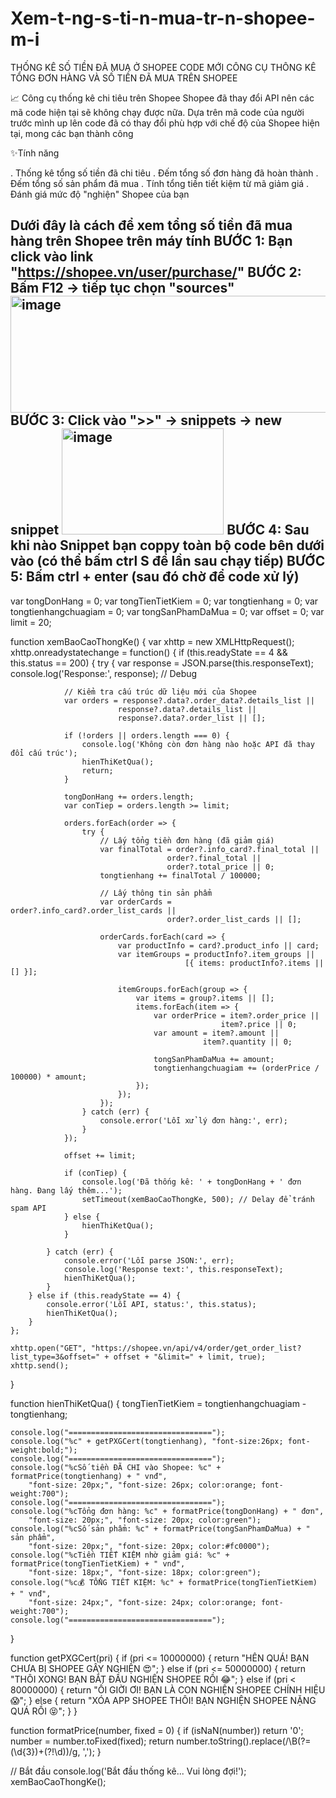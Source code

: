 # Xem-t-ng-s-ti-n-mua-tr-n-shopee-m-i
THỐNG KÊ SỐ TIỀN ĐÃ MUA Ở SHOPEE CODE MỚI
CÔNG CỤ THÔNG KÊ TỔNG ĐƠN HÀNG VÀ SỐ TIỀN ĐÃ MUA TRÊN SHOPEE

📈 Công cụ thống kê chi tiêu trên Shopee
Shopee đã thay đổi API nên các mã code hiện tại sẽ không chạy được nữa. Dựa trên mã code của người trước mình up lên code đã có thay đổi phù hợp với chế độ của Shopee hiện tại, mong các bạn thành công

✨Tính năng

. Thống kê tổng số tiền đã chi tiêu
. Đếm tổng số đơn hàng đã hoàn thành
. Đếm tổng số sản phẩm đã mua
. Tính tổng tiền tiết kiệm từ mã giảm giá
. Đánh giá mức độ "nghiện" Shopee của bạn

Dưới đây là cách để xem tổng số tiền đã mua hàng trên Shopee trên máy tính
BƯỚC 1: Bạn click vào link "https://shopee.vn/user/purchase/"
BƯỚC 2: Bấm F12 -> tiếp tục chọn "sources"
<img width="863" height="187" alt="image" src="https://github.com/user-attachments/assets/ccfe618c-3b2d-47e7-aa6b-465b17ea6577" />
BƯỚC 3: Click vào ">>" -> snippets -> new snippet
<img width="259" height="170" alt="image" src="https://github.com/user-attachments/assets/f66fdcb2-ded9-4060-8332-d4433fdcd46f" />
BƯỚC 4: Sau khi nào Snippet bạn coppy toàn bộ code bên dưới vào (có thể bấm ctrl S để lần sau chạy tiếp)
BƯỚC 5: Bấm ctrl + enter (sau đó chờ để code xử lý)
-------------------------------------------------------------
var tongDonHang = 0;
var tongTienTietKiem = 0;
var tongtienhang = 0;
var tongtienhangchuagiam = 0;
var tongSanPhamDaMua = 0;
var offset = 0;
var limit = 20;

function xemBaoCaoThongKe() {
    var xhttp = new XMLHttpRequest();
    xhttp.onreadystatechange = function() {
        if (this.readyState == 4 && this.status == 200) {
            try {
                var response = JSON.parse(this.responseText);
                console.log('Response:', response); // Debug
                
                // Kiểm tra cấu trúc dữ liệu mới của Shopee
                var orders = response?.data?.order_data?.details_list || 
                            response?.data?.details_list || 
                            response?.data?.order_list || [];
                
                if (!orders || orders.length === 0) {
                    console.log('Không còn đơn hàng nào hoặc API đã thay đổi cấu trúc');
                    hienThiKetQua();
                    return;
                }
                
                tongDonHang += orders.length;
                var conTiep = orders.length >= limit;
                
                orders.forEach(order => {
                    try {
                        // Lấy tổng tiền đơn hàng (đã giảm giá)
                        var finalTotal = order?.info_card?.final_total || 
                                       order?.final_total || 
                                       order?.total_price || 0;
                        tongtienhang += finalTotal / 100000;
                        
                        // Lấy thông tin sản phẩm
                        var orderCards = order?.info_card?.order_list_cards || 
                                       order?.order_list_cards || [];
                        
                        orderCards.forEach(card => {
                            var productInfo = card?.product_info || card;
                            var itemGroups = productInfo?.item_groups || 
                                           [{ items: productInfo?.items || [] }];
                            
                            itemGroups.forEach(group => {
                                var items = group?.items || [];
                                items.forEach(item => {
                                    var orderPrice = item?.order_price || 
                                                   item?.price || 0;
                                    var amount = item?.amount || 
                                               item?.quantity || 0;
                                    
                                    tongSanPhamDaMua += amount;
                                    tongtienhangchuagiam += (orderPrice / 100000) * amount;
                                });
                            });
                        });
                    } catch (err) {
                        console.error('Lỗi xử lý đơn hàng:', err);
                    }
                });
                
                offset += limit;
                
                if (conTiep) {
                    console.log('Đã thống kê: ' + tongDonHang + ' đơn hàng. Đang lấy thêm...');
                    setTimeout(xemBaoCaoThongKe, 500); // Delay để tránh spam API
                } else {
                    hienThiKetQua();
                }
                
            } catch (err) {
                console.error('Lỗi parse JSON:', err);
                console.log('Response text:', this.responseText);
                hienThiKetQua();
            }
        } else if (this.readyState == 4) {
            console.error('Lỗi API, status:', this.status);
            hienThiKetQua();
        }
    };
    
    xhttp.open("GET", "https://shopee.vn/api/v4/order/get_order_list?list_type=3&offset=" + offset + "&limit=" + limit, true);
    xhttp.send();
}

function hienThiKetQua() {
    tongTienTietKiem = tongtienhangchuagiam - tongtienhang;
    
    console.log("================================");
    console.log("%c" + getPXGCert(tongtienhang), "font-size:26px; font-weight:bold;");
    console.log("================================");
    console.log("%cSố tiền ĐÃ CHI vào Shopee: %c" + formatPrice(tongtienhang) + " vnđ", 
        "font-size: 20px;", "font-size: 26px; color:orange; font-weight:700");
    console.log("================================");
    console.log("%cTổng đơn hàng: %c" + formatPrice(tongDonHang) + " đơn", 
        "font-size: 20px;", "font-size: 20px; color:green");
    console.log("%cSố sản phẩm: %c" + formatPrice(tongSanPhamDaMua) + " sản phẩm", 
        "font-size: 20px;", "font-size: 20px; color:#fc0000");
    console.log("%cTiền TIẾT KIỆM nhờ giảm giá: %c" + formatPrice(tongTienTietKiem) + " vnđ", 
        "font-size: 18px;", "font-size: 18px; color:green");
    console.log("%c💰 TỔNG TIẾT KIỆM: %c" + formatPrice(tongTienTietKiem) + " vnđ", 
        "font-size: 24px;", "font-size: 24px; color:orange; font-weight:700");
    console.log("================================");
}

function getPXGCert(pri) {
    if (pri <= 10000000) {
        return "HÊN QUÁ! BẠN CHƯA BỊ SHOPEE GÂY NGHIỆN 😍";
    } else if (pri <= 50000000) {
        return "THÔI XONG! BẠN BẮT ĐẦU NGHIỆN SHOPEE RỒI 😂";
    } else if (pri < 80000000) {
        return "ỐI GIỜI ƠI! BẠN LÀ CON NGHIỆN SHOPEE CHÍNH HIỆU 😱";
    } else {
        return "XÓA APP SHOPEE THÔI! BẠN NGHIỆN SHOPEE NẶNG QUÁ RỒI 😝";
    }
}

function formatPrice(number, fixed = 0) {
    if (isNaN(number)) return '0';
    number = number.toFixed(fixed);
    return number.toString().replace(/\B(?=(\d{3})+(?!\d))/g, ',');
}

// Bắt đầu
console.log('Bắt đầu thống kê... Vui lòng đợi!');
xemBaoCaoThongKe();

